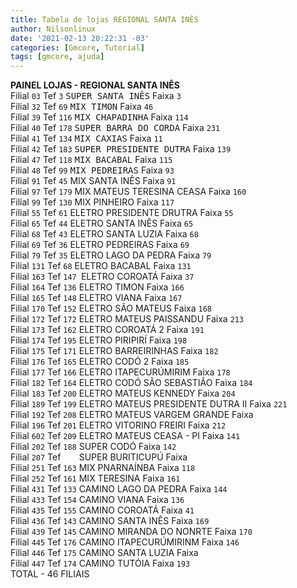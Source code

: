 ```yaml
---
title: Tabela de lojas REGIONAL SANTA INÊS
author: Nilsonlinux
date: '2021-02-13 20:22:31 -03'
categories: [Gmcore, Tutorial]
tags: [gmcore, ajuda]
---
```


**PAINEL LOJAS - REGIONAL SANTA INÊS**  
Filial `03`  Tef `3`   <kbd>SUPER SANTA INÊS</kbd>               Faixa `3`  
Filial `32`  Tef `69`  <kbd>MIX TIMON</kbd>                      Faixa `46`  
Filial `39`  Tef `116` <kbd>MIX CHAPADINHA</kbd>                 Faixa `114`  
Filial `40`  Tef `178` <kbd>SUPER BARRA DO CORDA</kbd>           Faixa `231`  
Filial `41`  Tef `134` <kbd>MIX CAXIAS</kbd>                     Faixa `11`  
Filial `42`  Tef `183` <kbd>SUPER PRESIDENTE DUTRA</kbd>         Faixa `139`  
Filial `47`  Tef `118` <kbd>MIX BACABAL</kbd>                    Faixa `115`  
Filial `48`  Tef `99`  <kbd>MIX PEDREIRAS</kbd>                  Faixa `93`  
Filial `91`  Tef `45`  MIX SANTA INÊS                 Faixa `91`  
Filial `97`  Tef `179` MIX MATEUS TERESINA CEASA      Faixa `160`  
Filial `99`  Tef `130` MIX PINHEIRO                   Faixa `117`  
Filial `55`  Tef `61`  ELETRO PRESIDENTE DRUTRA       Faixa `55`  
Filial `65`  Tef `44`  ELETRO SANTA INÊS              Faixa `65`  
Filial `68`  Tef `43`  ELETRO SANTA LUZIA             Faixa `68`  
Filial `69`  Tef `36`  ELETRO PEDREIRAS               Faixa `69`  
Filial `79`  Tef `35`  ELETRO LAGO DA PEDRA           Faixa `79`  
Filial `131` Tef `68`  ELETRO BACABAL                 Faixa `131`  
Filial `163` Tef `147 `ELETRO COROATÁ                 Faixa `37`  
Filial `164` Tef `136` ELETRO TIMON                   Faixa `166`  
Filial `165` Tef `148` ELETRO VIANA                   Faixa `167`  
Filial `170` Tef `152` ELETRO SÃO MATEUS              Faixa `168`  
Filial `172` Tef `172` ELETRO MATEUS PAISSANDU        Faixa `213`  
Filial `173` Tef `162` ELETRO COROATÁ 2               Faixa `191`  
Filial `174` Tef `195` ELETRO PIRIPIRÍ                Faixa `198`  
Filial `175` Tef `171` ELETRO BARREIRINHAS            Faixa `182`  
Filial `176` Tef `165` ELETRO CODÓ 2                  Faixa `185`  
Filial `177` Tef `166` ELETRO ITAPECURÚMIRIM          Faixa `178`  
Filial `182` Tef `164` ELETRO CODÓ SÃO SEBASTIÃO      Faixa `184`  
Filial `183` Tef `200` ELETRO MATEUS KENNEDY          Faixa `204`  
Filial `189` Tef `199` ELETRO MATEUS PRESIDENTE DUTRA II Faixa `221`  
Filial `192` Tef `208` ELETRO MATEUS VARGEM GRANDE       Faixa `   `  
Filial `196` Tef `201` ELETRO VITORINO FREIRI         Faixa `212`  
Filial `602` Tef `209` ELETRO MATEUS CEASA - PI       Faixa `141`  
Filial `202` Tef `188` SUPER CODÓ                     Faixa `142`  
Filial `207` Tef `   ` SUPER BURITICUPÚ               Faixa `   `   
Filial `251` Tef `163` MIX PNARNAÍNBA                 Faixa `118`  
Filial `252` Tef `161` MIX TERESINA                   Faixa `161`  
Filial `431` Tef `133` CAMINO LAGO DA PEDRA           Faixa `144`  
Filial `433` Tef `154` CAMINO VIANA                   Faixa `136`  
Filial `435` Tef `155` CAMINO COROATÁ                 Faixa `41`  
Filial `436` Tef `143` CAMINO SANTA INÊS              Faixa `169`  
Filial `439` Tef `145` CAMINO MIRANDA DO NONRTE       Faixa `170`  
Filial `445` Tef `176` CAMINO ITAPECURÚMIRINM         Faixa `146`  
Filial `446` Tef `175` CAMINO SANTA LUZIA             Faixa `   `  
Filial `447` Tef `174` CAMINO TUTÓIA                  Faixa `193`  
                     TOTAL - 46 FILIAIS  
                     
